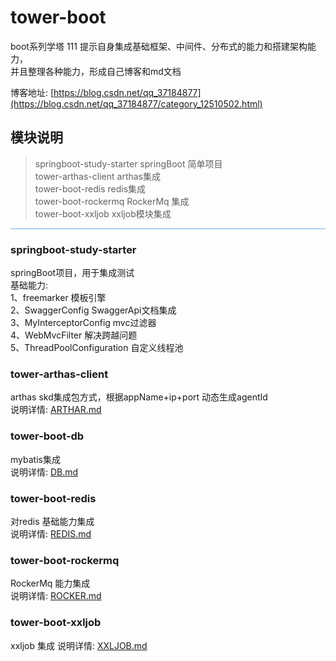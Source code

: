 # tower-boot
boot系列学塔   111
提示自身集成基础框架、中间件、分布式的能力和搭建架构能力，   
并且整理各种能力，形成自己博客和md文档

博客地址: [https://blog.csdn.net/qq_37184877](https://blog.csdn.net/qq_37184877/category_12510502.html)

## 模块说明
>springboot-study-starter  springBoot 简单项目    
>tower-arthas-client  arthas集成    
>tower-boot-redis  redis集成           
>tower-boot-rockermq  RockerMq 集成    
>tower-boot-xxljob  xxljob模块集成
<hr style="height:1px; background-color:#6eabec">

### springboot-study-starter 
springBoot项目，用于集成测试    
基础能力:    
1、freemarker 模板引擎    
2、SwaggerConfig  SwaggerApi文档集成    
3、MyInterceptorConfig mvc过滤器    
4、WebMvcFilter 解决跨越问题     
5、ThreadPoolConfiguration 自定义线程池    

### tower-arthas-client
arthas skd集成包方式，根据appName+ip+port 动态生成agentId    
说明详情: [ARTHAR.md](/tower-arthas-client/ARTHAR.md)

### tower-boot-db
mybatis集成  
说明详情: [DB.md](/tower-boot-db/DB.md)

### tower-boot-redis
对redis 基础能力集成  
说明详情: [REDIS.md](/tower-boot-redis/REDIS.md)

### tower-boot-rockermq
RockerMq 能力集成  
说明详情: [ROCKER.md](/tower-boot-rockermq/ROCKER.md)

### tower-boot-xxljob
xxljob 集成 
说明详情: [XXLJOB.md](/tower-boot-xxljob/XXLJOB.md)

